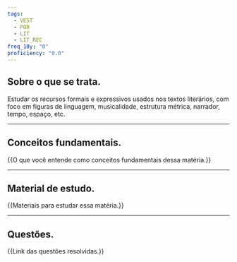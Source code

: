 ```yaml
---
tags:
  - VEST
  - POR
  - LIT
  - LIT_REC
freq_10y: "0"
proficiency: "0.0"
---
```

## Sobre o que se trata.

Estudar os recursos formais e expressivos usados nos textos literários, com foco em figuras de linguagem, musicalidade, estrutura métrica,  narrador, tempo, espaço, etc.

--- 
## Conceitos fundamentais.
{{O que você entende como conceitos fundamentais dessa matéria.}}

---
## Material de estudo.
{{Materiais para estudar essa matéria.}}

--- 
## Questões.
{{Link das questões resolvidas.}}